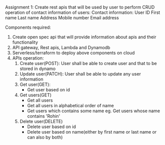 Assignment 1:
Create rest apis that will be used by user to perform CRUD operation of contact information of users:
Contact information:
User ID
First name
Last name
Address
Mobile number
Email address

 

Components required:
1. Create open spec api that will provide information about apis and their functionality
2. API gateway, Rest apis, Lambda and Dynamodb 
3. Serverless/terraform to deploy above components on cloud
4. APIs operation:
   1. Create user(POST): User shall be able to create user and that to be stored in dynamo
   2. Update user(PATCH): User shall be able to update any user information
   3. Get user(GET):
      - Get user based on id
   4. Get users(GET)
      - Get all users
      - Get all users in alphabetical order of name
      - Get users which contains some name eg. Get users whose name contains 'Rohin'
   5. Delete user(DELETE)
      - Delete user based on id
      - Delete user based on name(either by first name or last name or can also by both)
